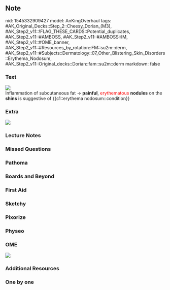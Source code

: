 ## Note
nid: 1545332909427
model: AnKingOverhaul
tags: #AK_Original_Decks::Step_2::Cheesy_Dorian_(M3), #AK_Step2_v11::!FLAG_THESE_CARDS::Potential_duplicates, #AK_Step2_v11::#AMBOSS, #AK_Step2_v11::#AMBOSS::IM, #AK_Step2_v11::#OME_banner, #AK_Step2_v11::#Resources_by_rotation::FM::su2m::derm, #AK_Step2_v11::#Subjects::Dermatology::07_Other_Blistering_Skin_Disorders::Erythema_Nodosum, #AK_Step2_v11::Original_decks::Dorian::fam::su2m::derm
markdown: false

### Text
<img src="paste-12455405158765.jpg">
<div>
  Inflammation of subcutaneous fat → <b>painful</b>, <font color=
  "#FF0000" style="">erythematous</font> <b>nodules</b> on the
  <b>shins</b> is suggestive of {{c1::erythema nodosum::condition}}
</div>

### Extra
<div>
  <div>
    <i><img src="paste-772583012171777.jpg"></i>
  </div>
</div>

### Lecture Notes


### Missed Questions


### Pathoma


### Boards and Beyond


### First Aid


### Sketchy


### Pixorize


### Physeo


### OME
<div class="ome-widget">
  <a href="https://onlinemeded.org?ref=anki"><img src=
  "_OME_AnkiFlashcards_General_3.png"></a>
</div>

### Additional Resources


### One by one

